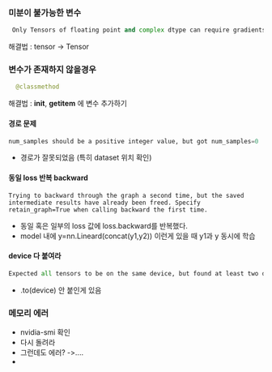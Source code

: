 
### 미분이 불가능한 변수
```python
 Only Tensors of floating point and complex dtype can require gradients
 ```
해결법 : tensor -> Tensor 


### 변수가 존재하지 않을경우
```python
  @classmethod
 ```
해결법 : __init__, __getitem__ 에 변수 추가하기


#### 경로 문제
```python
num_samples should be a positive integer value, but got num_samples=0
```
* 경로가 잘못되었음 (특히 dataset 위치 확인)

#### 동일 loss 반복 backward
```
Trying to backward through the graph a second time, but the saved intermediate results have already been freed. Specify retain_graph=True when calling backward the first time.
```
* 동일 혹은 일부의 loss 값에 loss.backward를 반복했다.
* model 내에 y=nn.Lineard(concat(y1,y2)) 이런게 있을 때 y1과 y 동시에 학습


#### device 다 붙여라
``` python
Expected all tensors to be on the same device, but found at least two devices, cuda:0 and cpu! 
```
* .to(device) 안 붙인게 있음

### 메모리 에러
* nvidia-smi 확인
* 다시 돌려라
* 그런데도 에러? ->....
* 
